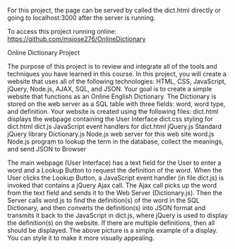 For this project, the page can be served by called the dict.html directly or going to localhost:3000 after the server is running.

To access this project running online: https://github.com/msjose276/OnlineDictionary

Online Dictionary Project

The purpose of this project is to review and integrate all of the tools and techniques you have learned in
this course. In this project, you will create a website that uses all of the following technologies: HTML,
CSS, JavaScript, jQuery, Node.js, AJAX, SQL, and JSON.
Your goal is to create a simple website that functions as an Online English Dictionary. The Dictionary is
stored on the web server as a SQL table with three fields: word, word type, and definition. Your website
is created using the following files:
dict.html displays the webpage containing the User Interface
dict.css styling for dict.html
dict.js JavaScript event handlers for dict.html
jQuery.js Standard jQuery library
Dictionary.js Node.js web server for this web site
word.js Node.js program to lookup the term in the database, collect the meanings,
 and send JSON to Browser

 The main webpage (User Interface) has a text field for the User to enter a word and a Lookup Button to
request the definition of the word. When the User clicks the Lookup Button, a JavaScript event handler
(in file dict.js) is invoked that contains a jQuery Ajax call. The Ajax call picks up the word from the text
field and sends it to the Web Server (Dictionary.js). Then the Server calls word.js to find the definition(s)
of the word in the SQL Dictionary, and then converts the definition(s) into JSON format and transmits it
back to the JavaScript in dict.js, where jQuery is used to display the definition(s) on the website. If there
are multiple definitions, then all should be displayed. The above picture is a simple example of a display.
You can style it to make it more visually appealing. 
